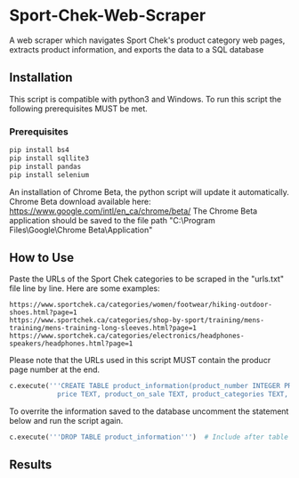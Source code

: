 # Sport-Chek-Web-Scraper
A web scraper which navigates Sport Chek's product category web pages, extracts product information, and exports the data to a SQL database

## Installation 
This script is compatible with python3 and Windows. To run this script the following prerequisites MUST be met.

### Prerequisites

```python
pip install bs4
pip install sqllite3
pip install pandas
pip install selenium
```

An installation of Chrome Beta, the python script will update it automatically.
Chrome Beta download available here: https://www.google.com/intl/en_ca/chrome/beta/
The Chrome Beta application should be saved to the file path "C:\Program Files\Google\Chrome Beta\Application"

## How to Use
Paste the URLs of the Sport Chek categories to be scraped in the "urls.txt" file line by line. Here are some examples:

```text
https://www.sportchek.ca/categories/women/footwear/hiking-outdoor-shoes.html?page=1
https://www.sportchek.ca/categories/shop-by-sport/training/mens-training/mens-training-long-sleeves.html?page=1
https://www.sportchek.ca/categories/electronics/headphones-speakers/headphones.html?page=1
```

Please note that the URLs used in this script MUST contain the producr page number at the end.

```python
c.execute('''CREATE TABLE product_information(product_number INTEGER PRIMARY KEY, product_name TEXT,
            price TEXT, product_on_sale TEXT, product_categories TEXT, product_description TEXT, image_address TEXT)''')
```

To overrite the information saved to the database uncomment the statement below and run the script again.

```python
c.execute('''DROP TABLE product_information''')  # Include after table creation to delete table for next testing round
```

## Results
